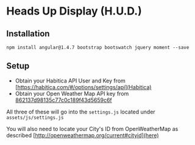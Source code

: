 # Heads Up Display (H.U.D.)

## Installation
`npm install angular@1.4.7 bootstrap bootswatch jquery moment --save`

## Setup
* Obtain your Habitica API User and Key from [https://habitica.com/#/options/settings/api](Habitica)
* Obtain your Open Weather Map API key from [862137d98135c77c0c189f43d5659c6f](OpenWeatherMap)

All three of these will go into the `settings.js` located under `assets/js/settings.js`

You will also need to locate your City's ID from OpenWeatherMap as described [http://openweathermap.org/current#cityid](here)
